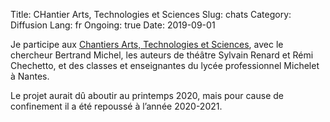 Title:  CHantier Arts, Technologies et Sciences
Slug: chats
Category: Diffusion
Lang: fr
Ongoing: true
Date: 2019-09-01

Je participe aux
[Chantiers Arts, Technologies et Sciences](https://www.athenor.com/residences-projets-de-territoire-creations/2019-2020/musique-et-mathematiques),
avec le chercheur Bertrand Michel, les auteurs de théâtre Sylvain Renard et Rémi Chechetto, et des classes et enseignantes du lycée professionnel Michelet à Nantes.

Le projet aurait dû aboutir au printemps 2020, mais pour cause de confinement il a été repoussé à l’année 2020-2021.